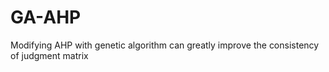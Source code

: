 # GA-AHP
Modifying AHP with genetic algorithm can greatly improve the consistency of judgment matrix
